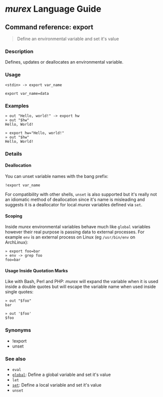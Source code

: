 # _murex_ Language Guide

## Command reference: export

> Define an environmental variable and set it's value

### Description

Defines, updates or deallocates an environmental variable.

### Usage

    <stdin> -> export var_name

    export var_name=data

### Examples

    » out "Hello, world!" -> export hw
    » out "$hw"
    Hello, World!

    » export hw="Hello, world!"
    » out "$hw"
    Hello, World!

### Details

#### Deallocation

You can unset variable names with the bang prefix:

    !export var_name

For compatibility with other shells, `unset` is also supported but it's really
not an idiomatic method of deallocation since it's name is misleading and
suggests it is a deallocator for local _murex_ variables defined via `set`.

#### Scoping

Inside _murex_ environmental variables behave much like `global` variables
however their real purpose is passing data to external processes. For example
`env` is an external process on Linux (eg `/usr/bin/env` on ArchLinux):

    » export foo=bar
    » env -> grep foo
    foo=bar

#### Usage Inside Quotation Marks

Like with Bash, Perl and PHP: _murex_ will expand the variable when it is used
inside a double quotes but will escape the variable name when used inside single
quotes:

    » out "$foo"
    bar

    » out '$foo'
    $foo

### Synonyms

* !export
* unset

### See also

* `eval`
* [`global`](global.md): Define a global variable and set it's value
* `let`
* [`set`](set.md): Define a local variable and set it's value
* `unset`

